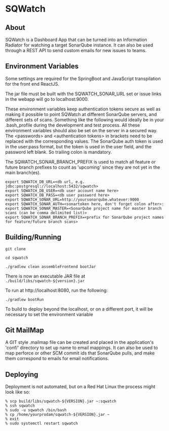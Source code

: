 # SQWatch

## About

SQWatch is a Dashboard App that can be turned into an Information Radiator for watching a target
SonarQube instance. It can also be used through a REST API to send custom emails for new issues
to teams.

## Environment Variables

Some settings are required for the SpringBoot and JavaScript transpilation for the front end ReactJS.

The jar file must be built with the SQWATCH_SONAR_URL set or issue links in the webapp will 
go to localhost:9000.

These environment variables keep authentication tokens secure
as well as making it possible to point SQWatch at different SonarQube servers,
and different sets of scans. Something like the following would ideally be in your
.bash_profile during the development and test process. All these environment variables
should also be set on the server in a secured way. The \<passwords\> and \<authentication tokens\>
in brackets need to be replaced with the corresponding values. The SonarQube auth token is used
in the user:pass format, but the token is used in the user field, and the password left blank. So 
trailing colon is mandatory.

The SQWATCH_SONAR_BRANCH_PREFIX is used to match all feature or future branch prefixes 
to count as 'upcoming' since they are not yet in the main branch(es).

```text/x-sh
export SQWATCH_DB_URL=<db url, e.g. jdbc:postgresql://localhost:5432/sqwatch>
export SQWATCH_DB_USER=<db user account name here>
export SQWATCH_DB_PASS=<db user password here>
export SQWATCH_SONAR_URL=http://yoursonarqube.whatever:9000
export SQWATCH_SONAR_AUTH=<sonartoken here, don't forget colon after>:
export SQWATCH_SONAR_MASTER=<SonarQube project name for master branch scans (can be comma delimited list)>
export SQWATCH_SONAR_BRANCH_PREFIX=<prefix for SonarQube project names for feature/future branch scans>
```

## Building/Running

`git clone `

`cd sqwatch`

`./gradlew clean assembleFrontend bootJar`

There is now an executable JAR file at `./build/libs/sqwatch-${version}.jar`

To run at http://localhost:8080, run the following:

`./gradlew bootRun`

To build to deploy beyond the localhost, or on a different port, it will be necessary to
set the environment variable 

## Git MailMap

A GIT style .mailmap file can be created and placed in the application's 'conf/' directory to set up name to
email mappings. It can also be used to map perforce or other SCM commit ids that SonarQube pulls, and make them
correspond to emails for email notifications.

## Deploying

Deployment is not automated, but on a Red Hat Linux the process might look like so:
```text/x-sh
% scp build/libs/sqwatch-${VERSION}.jar ~:sqwatch
% ssh sqwatch
% sudo -u sqwatch /bin/bash
% cp /home/yourprodam/sqwatch-${VERSION}.jar ~
% exit
% sudo systemctl restart sqwatch
```

